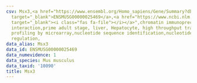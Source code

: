 ```yaml
---
csv: Msx3,<a href="https://www.ensembl.org/Homo_sapiens/Gene/Summary?db=core;g=ENSMUSG00000025469"
  target="_blank">ENSMUSG00000025469</a>,<a href="https://www.ncbi.nlm.nih.gov/pubmed/23834426"
  target="_blank"><i class="fas fa-file"></i></a>",chromatin immunoprecipitation assay,direct
  interaction,prime adult stage, liver, Hepatocyte, high throughput transcription
  profiling by microarray,nucleotide sequence identification,nucleotide sequence identification,transcriptional
  regulation,
data_alias: Msx3
data_id: ENSMUSG00000025469
data_numevidence: 1
data_species: Mus musculus
data_taxid: '10090'
title: Msx3
---
```

